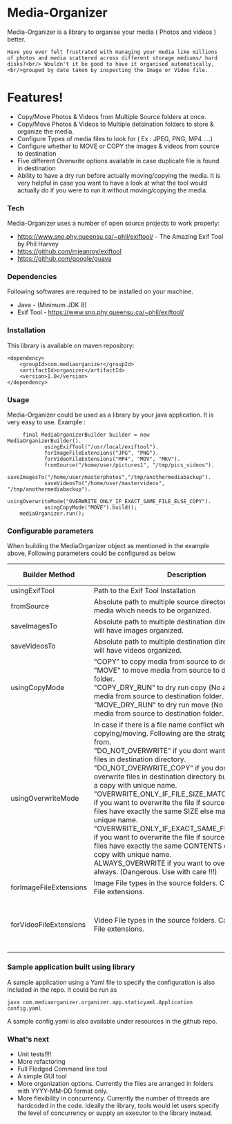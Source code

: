 # Media-Organizer

 Media-Organizer is a library to organise your media ( Photos and videos ) better.

    Have you ever felt frustrated with managing your media like millions of photos and media scattered across different storage mediums/ hard disks?<br/> Wouldn't it be good to have it organised automatically, <br/>grouped by date taken by inspecting the Image or Video file.

# Features!
  - Copy/Move Photos & Videos from Multiple Source folders at once.
  - Copy/Move Photos & Videos to Multiple detsination folders to store & organize the media.
  - Configure Types of media files to look for ( Ex : JPEG, PNG, MP4 ....)
  - Configure whether to MOVE or COPY the images & videos from source to destination
  - Five different Overwrite options available in case duplicate file is found in destination
  - Ability to have a dry run before actually moving/copying the media. It is very helpful in case you want to have a look at what the tool would actually do if you were to run it without moving/copying the media.

### Tech
 Media-Organizer uses a number of open source projects to work properly:

* https://www.sno.phy.queensu.ca/~phil/exiftool/ - The Amazing Exif Tool by Phil Harvey
* https://github.com/mjeanroy/exiftool
* https://github.com/google/guava

### Dependencies
Following softwares are required to be installed on your machine.

* Java - (Minimum JDK 8)
* Exif Tool - https://www.sno.phy.queensu.ca/~phil/exiftool/

### Installation
This library is available on maven repository:

    <dependency>
        <groupId>com.mediaorganizer</groupId>
        <artifactId>organizer</artifactId>
        <version>1.0</version>
    </dependency>

### Usage
Media-Organizer could be used as a library by your java application. It is very easy to use.
Example :

         final MediaOrganizerBuilder builder = new MediaOrganizerBuilder().
                usingExifTool("/usr/local/exiftool").
                forImageFileExtensions("JPG", "PNG").
                forVideoFileExtensions("MP4", "MOV", "MKV").
                fromSource("/home/user/pictures1", "/tmp/pics_videos").
                saveImagesTo("/home/user/masterphotos","/tmp/anothermediabackup").
                saveVideosTo("/home/user/mastervideos", "/tmp/anothermediabackup").
                usingOverwriteMode("OVERWRITE_ONLY_IF_EXACT_SAME_FILE_ELSE_COPY").
                usingCopyMode("MOVE").build();
        mediaOrganizer.run();

### Configurable parameters
When building the MediaOrganizer object as mentioned in the example above, Following parameters could be configured as below

| Builder Method  | Description | Required ? |Default Value |
| ------------- | ------------- | ------------- |------------- |
| usingExifTool  | Path to the Exif Tool Installation   | Yes  |Empty |
| fromSource  | Absolute path to multiple source directories containing media which needs to be organized.   | Yes  |Empty |
| saveImagesTo  | Absolute path to multiple destination directories which will have images organized.   | Yes  |Empty |
| saveVideosTo  | Absolute path to multiple destination directories which will have videos organized.   | Yes  |Empty |
| usingCopyMode  | "COPY" to copy media from source to destination folder.<br/> "MOVE" to move media from source to destination folder.<br/> "COPY_DRY_RUN" to dry run copy (No actual copy) media from source to destination folder.<br/> "MOVE_DRY_RUN" to dry run move (No actual move) media from source to destination folder. | No  |COPY_DRY_RUN |
| usingOverwriteMode  | In case if there is a file name conflict while copying/moving. Following are the stratgies to chose from.<br/> "DO_NOT_OVERWRITE" if you dont want to overwrite files in destination directory.<br/> "DO_NOT_OVERWRITE_COPY"  if you dont want to overwrite files in destination directory but instead make a copy with unique name.<br/> "OVERWRITE_ONLY_IF_FILE_SIZE_MATCH_ELSE_COPY" if you want to overwrite the file if source & destination files have exactly the same SIZE else make a copy with unique name.<br/> "OVERWRITE_ONLY_IF_EXACT_SAME_FILE_ELSE_COPY" if you want to overwrite the file if source & destination files have exactly the same CONTENTS else make a copy with unique name.<br/> ALWAYS_OVERWRITE if you want to overwrite the file always. (Dangerous. Use with care !!!)| No  |DO_NOT_OVERWRITE |
| forImageFileExtensions  | Image File types in the source folders. Case Insensitive File extensions.  | No  | "png", "gif", "jpg","jpeg", "tiff"|
| forVideoFileExtensions  | Video File types in the source folders. Case Insensitive File extensions.  | No  | "vob", "webm","mkv", "wmv", "mpeg", "mpg", "flv", "mp4", "mts", "mov", "3gp", "avi"|



### Sample application built using library
A sample application using a Yaml file to specify the configuration is also included in the repo. It could be run as

    java com.mediaorganizer.organizer.app.staticyaml.Application config.yaml
A sample config.yaml is also available under resources in the github repo.

### What's next
  - Unit tests!!!!
  - More refactoring
  - Full Fledged Command line tool
  - A simple GUI tool
  - More organization options. Currently the files are arranged in folders with YYYY-MM-DD format only.
  - More flexibility in concurrency. Currently the number of threads are hardcoded in the code. Ideally the library, tools would let users specify the level of concurrency or supply an executor to the library instead.

